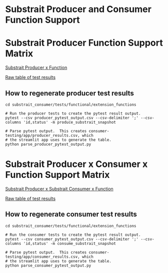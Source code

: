 Substrait Producer and Consumer Function Support
================================================

# Substrait Producer Function Support Matrix

[Substrait Producer x Function](https://consumer-testing-crahxzgvruqwmujgry3r2u.streamlit.app/)

[Raw table of test results](https://github.com/richtia/consumer-testing/blob/producer_support_matrix/app/producer_results.csv)

## How to regenerate producer test results
```commandline
cd substrait_consumer/tests/functional/extension_functions

# Run the producer tests to create the pytest result output.
pytest --csv producer_pytest_output.csv --csv-delimiter ';' --csv-columns 'id,status' -m produce_substrait_snapshot

# Parse pytest output.  This creates consumer-testing/app/producer_results.csv, which
# the streamlit app uses to generate the table.
python parse_producer_pytest_output.py
```


# Substrait Producer x Consumer x Function Support Matrix

[Substrait Producer x Substrait Consumer x Function](https://consumer-testing-qomfxmpyspcrpkatq3uz3g.streamlit.app/)

[Raw table of test results](https://github.com/richtia/consumer-testing/blob/producer_support_matrix/app/consumer_results.csv)

## How to regenerate consumer test results
```commandline
cd substrait_consumer/tests/functional/extension_functions

# Run the consumer tests to create the pytest result output.
pytest --csv consumer_pytest_output.csv --csv-delimiter ';' --csv-columns 'id,status' -m consume_substrait_snapshot

# Parse pytest output.  This creates consumer-testing/app/consumer_results.csv, which
# the streamlit app uses to generate the table.
python parse_consumer_pytest_output.py
```

